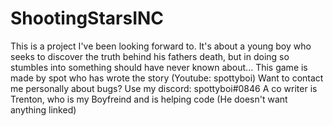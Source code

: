 # ShootingStarsINC
This is a project I've been looking forward to. It's about a young boy who seeks to discover the truth behind his fathers death, but in doing so stumbles into something should have never known about...
This game is made by spot who has wrote the story (Youtube: spottyboi) Want to contact me personally about bugs? Use my discord: spottyboi#0846
A co writer is Trenton, who is my Boyfreind and is helping code (He doesn't want anything linked)
